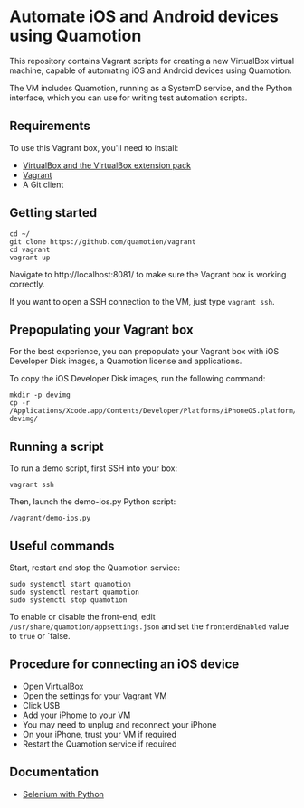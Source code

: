 Automate iOS and Android devices using Quamotion
================================================

This repository contains Vagrant scripts for creating a new VirtualBox virtual machine, capable
of automating iOS and Android devices using Quamotion.

The VM includes Quamotion, running as a SystemD service, and the Python interface, which you can use
for writing test automation scripts.

Requirements
------------

To use this Vagrant box, you'll need to install:
* [VirtualBox and the VirtualBox extension pack](https://www.virtualbox.org/wiki/Downloads)
* [Vagrant](https://www.vagrantup.com/)
* A Git client

Getting started
---------------

```
cd ~/
git clone https://github.com/quamotion/vagrant
cd vagrant
vagrant up
```

Navigate to http://localhost:8081/ to make sure the Vagrant box is working correctly.

If you want to open a SSH connection to the VM, just type `vagrant ssh`.

Prepopulating your Vagrant box
------------------------------

For the best experience, you can prepopulate your Vagrant box with iOS Developer Disk images,
a Quamotion license and applications.

To copy the iOS Developer Disk images, run the following command:

```
mkdir -p devimg
cp -r /Applications/Xcode.app/Contents/Developer/Platforms/iPhoneOS.platform/DeviceSupport/* devimg/
```

Running a script
----------------

To run a demo script, first SSH into your box:

```
vagrant ssh
```

Then, launch the demo-ios.py Python script:

```
/vagrant/demo-ios.py
```

Useful commands
---------------

Start, restart and stop the Quamotion service:

```
sudo systemctl start quamotion
sudo systemctl restart quamotion
sudo systemctl stop quamotion
```

To enable or disable the front-end, edit `/usr/share/quamotion/appsettings.json` and set the `frontendEnabled` value to `true` or `false.

Procedure for connecting an iOS device
--------------------------------------

* Open VirtualBox
* Open the settings for your Vagrant VM
* Click USB
* Add your iPhome to your VM
* You may need to unplug and reconnect your iPhone
* On your iPhone, trust your VM if required
* Restart the Quamotion service if required

Documentation
-------------

* [Selenium with Python](http://selenium-python.readthedocs.io/)